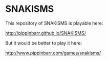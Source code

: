 # SNAKISMS

This repository of SNAKISMS is playable here:

http://pippinbarr.github.io/SNAKISMS/

But it would be better to play it here:

http://www.pippinbarr.com/games/snakisms/
